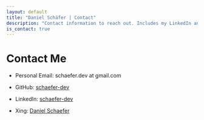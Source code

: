 ```yaml
---
layout: default
title: "Daniel Schäfer | Contact"
description: "Contact information to reach out. Includes my LinkedIn and GitHub which may be of interrest to dig deeper."
is_contact: true
---
```


# Contact Me

* Personal Email: schaefer.dev at gmail.com

* GitHub: [schaefer-dev](https://github.com/schaefer-dev)

* LinkedIn: [schaefer-dev](https://www.linkedin.com/in/schaefer-dev/)

* Xing: [Daniel Schaefer](https://www.xing.com/profile/Daniel_Schaefer229)
